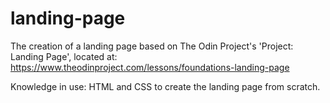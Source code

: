 # landing-page

The creation of a landing page based on The Odin Project's 'Project: Landing Page', located at: https://www.theodinproject.com/lessons/foundations-landing-page 

Knowledge in use: HTML and CSS to create the landing page from scratch.